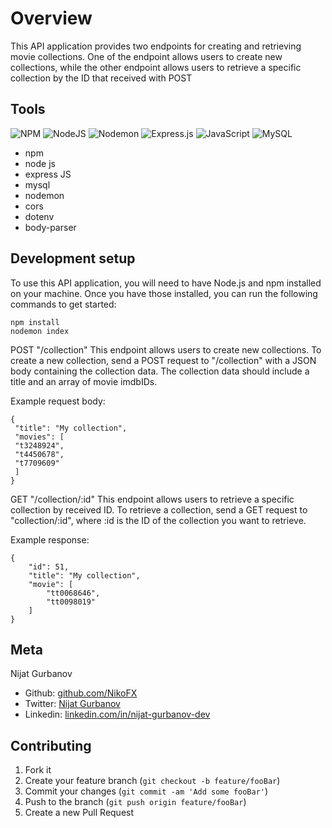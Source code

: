 # Overview
This API application provides two endpoints for creating and retrieving movie collections. One of the endpoint allows users to create new collections, while the other endpoint allows users to retrieve a specific collection by the ID that received with POST

## Tools
![NPM](https://img.shields.io/badge/NPM-%23CB3837.svg?style=for-the-badge&logo=npm&logoColor=white)
![NodeJS](https://img.shields.io/badge/node.js-6DA55F?style=for-the-badge&logo=node.js&logoColor=white)
![Nodemon](https://img.shields.io/badge/NODEMON-%23323330.svg?style=for-the-badge&logo=nodemon&logoColor=%BBDEAD)
![Express.js](https://img.shields.io/badge/express.js-%23404d59.svg?style=for-the-badge&logo=express&logoColor=%2361DAFB)
![JavaScript](https://img.shields.io/badge/javascript-%23323330.svg?style=for-the-badge&logo=javascript&logoColor=%23F7DF1E)
![MySQL](https://img.shields.io/badge/mysql-%2300f.svg?style=for-the-badge&logo=mysql&logoColor=white)

- npm
- node js
- express JS
- mysql
- nodemon
- cors
- dotenv
- body-parser




## Development setup
To use this API application, you will need to have Node.js and npm installed on your machine. Once you have those installed, you can run the following commands to get started:

```
npm install
nodemon index
```

POST "/collection"
This endpoint allows users to create new collections. To create a new collection, send a POST request to "/collection" with a JSON body containing the collection data. The collection data should include a title and an array of movie imdbIDs.

Example request body:

```
{
 "title": "My collection",
 "movies": [
 "t3248924",
 "t4450678",
 "t7709609"
 ]
}
```

GET "/collection/:id"
This endpoint allows users to retrieve a specific collection by received ID. To retrieve a collection, send a GET request to "collection/:id", where :id is the ID of the collection you want to retrieve.

Example response:

```
{
    "id": 51,
    "title": "My collection",
    "movie": [
        "tt0068646",
        "tt0098019"
    ]
}
```

## Meta

 Nijat Gurbanov

- Github: [github.com/NikoFX](https://github.com/NikoFX)
- Twitter: [Nijat Gurbanov](https://twitter.com/)
- Linkedin: [linkedin.com/in/nijat-gurbanov-dev](https://www.linkedin.com/in/nijat-gurbanov-dev/)

## Contributing

1. Fork it
2. Create your feature branch (`git checkout -b feature/fooBar`)
3. Commit your changes (`git commit -am 'Add some fooBar'`)
4. Push to the branch (`git push origin feature/fooBar`)
5. Create a new Pull Request

